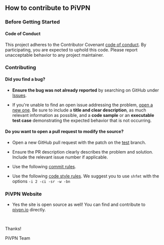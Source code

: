 ## How to contribute to PiVPN

### **Before Getting Started**

#### Code of Conduct

This project adheres to the Contributor Covenant [code of conduct](CODE_OF_CONDUCT.md).
By participating, you are expected to uphold this code.
Please report unacceptable behavior to any project maintainer.

### Contributing

#### **Did you find a bug?**

* **Ensure the bug was not already reported** by searching on GitHub under [Issues](https://github.com/pivpn/pivpn/issues).

* If you're unable to find an open issue addressing the problem, [open a new one](https://github.com/pivpn/pivpn/issues/new/choose). Be sure to include a **title and clear description**, as much relevant information as possible, and a **code sample** or an **executable test case** demonstrating the expected behavior that is not occurring.

#### **Do you want to open a pull request to modify the source?**

* Open a new GitHub pull request with the patch on the [test](https://github.com/pivpn/pivpn/tree/test) branch.

* Ensure the PR description clearly describes the problem and solution. Include the relevant issue number if applicable.

* Use the following [commit rules](https://github.com/angular/angular/blob/main/CONTRIBUTING.md#-commit-message-format).

* Use the following [code style rules](https://google.github.io/styleguide/shellguide.html).
We suggest you to use `shfmt` with the options `-i 2 -ci -sr -w -bn`

### **PiVPN Website**

* Yes the site is open source as well! You can find and contribute to [pivpn.io](https://github.com/pivpn/pivpn.io) directly.

</br>

Thanks!

PiVPN Team
